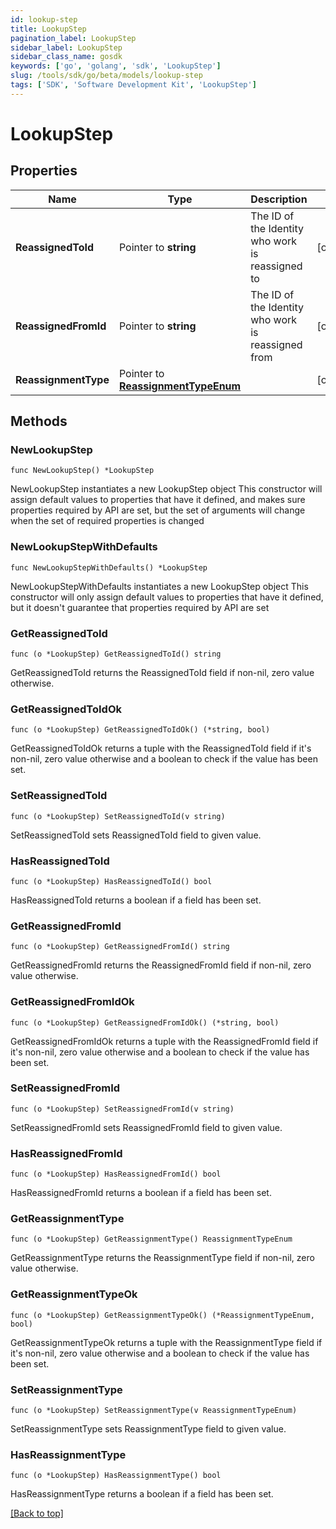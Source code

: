 ```yaml
---
id: lookup-step
title: LookupStep
pagination_label: LookupStep
sidebar_label: LookupStep
sidebar_class_name: gosdk
keywords: ['go', 'golang', 'sdk', 'LookupStep'] 
slug: /tools/sdk/go/beta/models/lookup-step
tags: ['SDK', 'Software Development Kit', 'LookupStep']
---
```


# LookupStep

## Properties

Name | Type | Description | Notes
------------ | ------------- | ------------- | -------------
**ReassignedToId** |  Pointer to **string** | The ID of the Identity who work is reassigned to | [optional] 
**ReassignedFromId** |  Pointer to **string** | The ID of the Identity who work is reassigned from | [optional] 
**ReassignmentType** |  Pointer to [**ReassignmentTypeEnum**](reassignment-type-enum) |  | [optional] 

## Methods

### NewLookupStep

`func NewLookupStep() *LookupStep`

NewLookupStep instantiates a new LookupStep object
This constructor will assign default values to properties that have it defined,
and makes sure properties required by API are set, but the set of arguments
will change when the set of required properties is changed

### NewLookupStepWithDefaults

`func NewLookupStepWithDefaults() *LookupStep`

NewLookupStepWithDefaults instantiates a new LookupStep object
This constructor will only assign default values to properties that have it defined,
but it doesn't guarantee that properties required by API are set

### GetReassignedToId

`func (o *LookupStep) GetReassignedToId() string`

GetReassignedToId returns the ReassignedToId field if non-nil, zero value otherwise.

### GetReassignedToIdOk

`func (o *LookupStep) GetReassignedToIdOk() (*string, bool)`

GetReassignedToIdOk returns a tuple with the ReassignedToId field if it's non-nil, zero value otherwise
and a boolean to check if the value has been set.

### SetReassignedToId

`func (o *LookupStep) SetReassignedToId(v string)`

SetReassignedToId sets ReassignedToId field to given value.

### HasReassignedToId

`func (o *LookupStep) HasReassignedToId() bool`

HasReassignedToId returns a boolean if a field has been set.

### GetReassignedFromId

`func (o *LookupStep) GetReassignedFromId() string`

GetReassignedFromId returns the ReassignedFromId field if non-nil, zero value otherwise.

### GetReassignedFromIdOk

`func (o *LookupStep) GetReassignedFromIdOk() (*string, bool)`

GetReassignedFromIdOk returns a tuple with the ReassignedFromId field if it's non-nil, zero value otherwise
and a boolean to check if the value has been set.

### SetReassignedFromId

`func (o *LookupStep) SetReassignedFromId(v string)`

SetReassignedFromId sets ReassignedFromId field to given value.

### HasReassignedFromId

`func (o *LookupStep) HasReassignedFromId() bool`

HasReassignedFromId returns a boolean if a field has been set.

### GetReassignmentType

`func (o *LookupStep) GetReassignmentType() ReassignmentTypeEnum`

GetReassignmentType returns the ReassignmentType field if non-nil, zero value otherwise.

### GetReassignmentTypeOk

`func (o *LookupStep) GetReassignmentTypeOk() (*ReassignmentTypeEnum, bool)`

GetReassignmentTypeOk returns a tuple with the ReassignmentType field if it's non-nil, zero value otherwise
and a boolean to check if the value has been set.

### SetReassignmentType

`func (o *LookupStep) SetReassignmentType(v ReassignmentTypeEnum)`

SetReassignmentType sets ReassignmentType field to given value.

### HasReassignmentType

`func (o *LookupStep) HasReassignmentType() bool`

HasReassignmentType returns a boolean if a field has been set.


[[Back to top]](#) 


